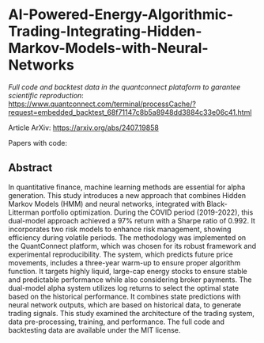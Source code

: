 # AI-Powered-Energy-Algorithmic-Trading-Integrating-Hidden-Markov-Models-with-Neural-Networks

*Full code and backtest data in the quantconnect plataform to garantee scientific reproduction*: https://www.quantconnect.com/terminal/processCache/?request=embedded_backtest_68f71147c8b5a8948dd3884c33e06c41.html

Article ArXiv: https://arxiv.org/abs/2407.19858 

Papers with code:  

## Abstract

In quantitative finance, machine learning methods are essential for alpha generation. This study introduces a new approach that combines Hidden Markov Models (HMM) and neural networks, integrated with Black- Litterman  portfolio optimization. During the COVID period (2019-2022), this dual-model approach achieved a 97% return with a Sharpe ratio of 0.992. It incorporates two risk models to enhance risk management, showing efficiency during volatile periods. The methodology was implemented on the QuantConnect platform, which was chosen for its robust framework and experimental reproducibility. The system, which predicts future price movements, includes a three-year warm-up to ensure proper algorithm function. It targets highly liquid, large-cap energy stocks to ensure stable and predictable performance while also considering broker payments. The dual-model alpha system utilizes log returns to select the optimal state based on the historical performance. It combines state predictions with neural network outputs, which are based on historical data, to generate trading signals. This study examined the architecture of the trading system, data pre-processing, training, and performance. The full code and backtesting data are available under the MIT license.
